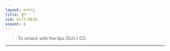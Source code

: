 ```yaml
---
layout: entry
title: སྙབ་
vid: Hill:0639
vcount: 0
---
```

> To smack with the lips (Sch\.) CD\.


---

